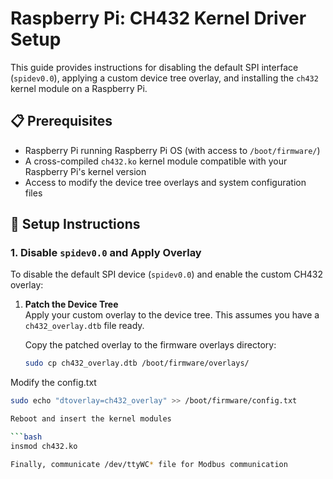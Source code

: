 # Raspberry Pi: CH432 Kernel Driver Setup

This guide provides instructions for disabling the default SPI interface (`spidev0.0`), applying a custom device tree overlay, and installing the `ch432` kernel module on a Raspberry Pi.

## 📋 Prerequisites

- Raspberry Pi running Raspberry Pi OS (with access to `/boot/firmware/`)
- A cross-compiled `ch432.ko` kernel module compatible with your Raspberry Pi's kernel version
- Access to modify the device tree overlays and system configuration files

## 🔧 Setup Instructions

### 1. Disable `spidev0.0` and Apply Overlay

To disable the default SPI device (`spidev0.0`) and enable the custom CH432 overlay:

1. **Patch the Device Tree**  
   Apply your custom overlay to the device tree. This assumes you have a `ch432_overlay.dtb` file ready.

   Copy the patched overlay to the firmware overlays directory:

   ```bash
   sudo cp ch432_overlay.dtb /boot/firmware/overlays/
   
  Modify the config.txt 
  
   ```bash
   sudo echo "dtoverlay=ch432_overlay" >> /boot/firmware/config.txt

  Reboot and insert the kernel modules
  
   ```bash
   insmod ch432.ko

  Finally, communicate /dev/ttyWC* file for Modbus communication
